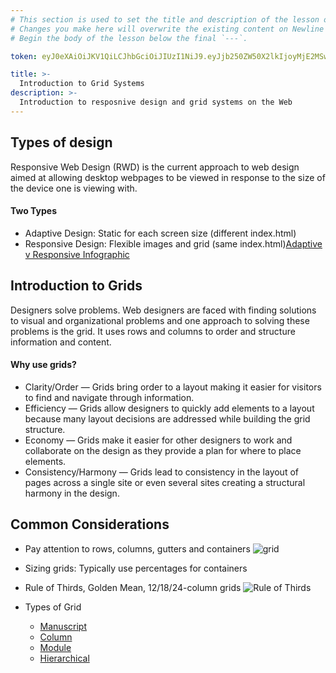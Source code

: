 ```yaml
---
# This section is used to set the title and description of the lesson on Newline. Do not edit `token`.
# Changes you make here will overwrite the existing content on Newline when synced via Github.
# Begin the body of the lesson below the final `---`.

token: eyJ0eXAiOiJKV1QiLCJhbGciOiJIUzI1NiJ9.eyJjb250ZW50X2lkIjoyMjE2MSwiY29udGVudF90eXBlIjoiTGVzc29uIn0.CkdfcbzT5N5vBM2GpvF0yad7n3GzatetQdVPjxEkpRQ

title: >-
  Introduction to Grid Systems
description: >-
  Introduction to resposnive design and grid systems on the Web
---
```

## Types of design 
Responsive Web Design (RWD) is the current approach to web design aimed at allowing desktop webpages to be viewed in response to the size of the device one is viewing with.

#### Two Types
- Adaptive Design: Static for each screen size (different index.html)
- Responsive Design: Flexible images and grid (same index.html)[Adaptive v Responsive Infographic](http://soshable.com/understanding-differences-adaptive-responsive-website-design/adaptive-vs-responsive-infographic/)

## Introduction to Grids
Designers solve problems. Web designers are faced with finding solutions to visual and organizational problems and one approach to solving these problems is the grid. It uses rows and columns to order and structure information and content. 

#### Why use grids? 
- Clarity/Order — Grids bring order to a layout making it easier for visitors to find and navigate through information.
- Efficiency — Grids allow designers to quickly add elements to a layout because many layout decisions are addressed while building the grid structure.
- Economy — Grids make it easier for other designers to work and collaborate on the design as they provide a plan for where to place elements.
- Consistency/Harmony — Grids lead to consistency in the layout of pages across a single site or even several sites creating a structural harmony in the design.

## Common Considerations
- Pay attention to rows, columns, gutters and containers
![grid](https://pawelgrzybek.com/photos/2015-10-04-9.jpg)
       
- Sizing grids: Typically use percentages for containers

- Rule of Thirds, Golden Mean, 12/18/24-column grids
         ![Rule of Thirds](http://designmodo.com/wp-content/uploads/2012/10/focus.jpg)
       
- Types of Grid
   - [Manuscript](http://www.markboultondesign.com/)
   - [Column](http://www.nytimes.com/)
   - [Module](http://www.dribbble.com)
   - [Hierarchical](http://www.sightunseen.com/)
